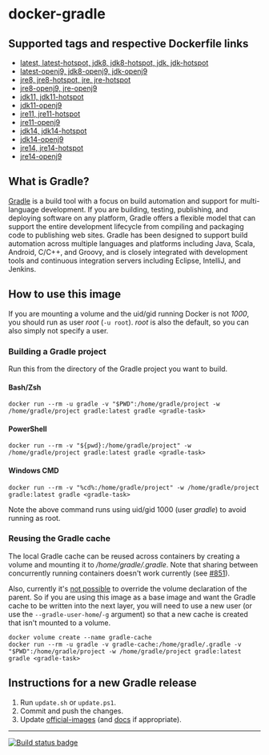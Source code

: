 # docker-gradle

## Supported tags and respective Dockerfile links

* [latest, latest-hotspot, jdk8, jdk8-hotspot, jdk, jdk-hotspot](https://github.com/keeganwitt/docker-gradle/blob/master/hotspot/jdk8/Dockerfile)
* [latest-openj9, jdk8-openj9, jdk-openj9](https://github.com/keeganwitt/docker-gradle/blob/master/openj9/jdk8/Dockerfile)
* [jre8, jre8-hotspot, jre, jre-hotspot](https://github.com/keeganwitt/docker-gradle/blob/master/hotspot/jre8/Dockerfile)
* [jre8-openj9, jre-openj9](https://github.com/keeganwitt/docker-gradle/blob/master/openj9/jre8/Dockerfile)
* [jdk11, jdk11-hotspot](https://github.com/keeganwitt/docker-gradle/blob/master/hotspot/jdk11/Dockerfile)
* [jdk11-openj9](https://github.com/keeganwitt/docker-gradle/blob/master/openj9/jdk11/Dockerfile)
* [jre11, jre11-hotspot](https://github.com/keeganwitt/docker-gradle/blob/master/hotspot/jre11/Dockerfile)
* [jre11-openj9](https://github.com/keeganwitt/docker-gradle/blob/master/openj9/jre11/Dockerfile)
* [jdk14, jdk14-hotspot](https://github.com/keeganwitt/docker-gradle/blob/master/hotspot/jdk14/Dockerfile)
* [jdk14-openj9](https://github.com/keeganwitt/docker-gradle/blob/master/openj9/jdk14/Dockerfile)
* [jre14, jre14-hotspot](https://github.com/keeganwitt/docker-gradle/blob/master/hotspot/jre14/Dockerfile)
* [jre14-openj9](https://github.com/keeganwitt/docker-gradle/blob/master/openj9/jre14/Dockerfile)

## What is Gradle?

[Gradle](https://gradle.org/) is a build tool with a focus on build automation and support for multi-language development. If you are building, testing, publishing, and deploying software on any platform, Gradle offers a flexible model that can support the entire development lifecycle from compiling and packaging code to publishing web sites. Gradle has been designed to support build automation across multiple languages and platforms including Java, Scala, Android, C/C++, and Groovy, and is closely integrated with development tools and continuous integration servers including Eclipse, IntelliJ, and Jenkins.

## How to use this image

If you are mounting a volume and the uid/gid running Docker is not *1000*, you should run as user *root* (`-u root`).
*root* is also the default, so you can also simply not specify a user.

### Building a Gradle project

Run this from the directory of the Gradle project you want to build.

#### Bash/Zsh

`docker run --rm -u gradle -v "$PWD":/home/gradle/project -w /home/gradle/project gradle:latest gradle <gradle-task>`

#### PowerShell

`docker run --rm -v "${pwd}:/home/gradle/project" -w /home/gradle/project gradle:latest gradle <gradle-task>`

#### Windows CMD

`docker run --rm -v "%cd%:/home/gradle/project" -w /home/gradle/project gradle:latest gradle <gradle-task>`

Note the above command runs using uid/gid 1000 (user *gradle*) to avoid running as root.

### Reusing the Gradle cache

The local Gradle cache can be reused across containers by creating a volume and mounting it to _/home/gradle/.gradle_.
Note that sharing between concurrently running containers doesn't work currently
(see [#851](https://github.com/gradle/gradle/issues/851)).

Also, currently it's [not possible](https://github.com/moby/moby/issues/3465) to override the volume declaration of the parent.
So if you are using this image as a base image and want the Gradle cache to be written into the next layer, you will need to use a new user (or use the `--gradle-user-home`/`-g` argument) so that a new cache is created that isn't mounted to a volume.

```
docker volume create --name gradle-cache
docker run --rm -u gradle -v gradle-cache:/home/gradle/.gradle -v "$PWD":/home/gradle/project -w /home/gradle/project gradle:latest gradle <gradle-task>
```

## Instructions for a new Gradle release

1. Run `update.sh` or `update.ps1`.
1. Commit and push the changes.
1. Update [official-images](https://github.com/docker-library/official-images) (and [docs](https://github.com/docker-library/docs) if appropriate).

---
[![Build status badge](https://github.com/keeganwitt/docker-gradle/workflows/GitHub%20CI/badge.svg)](https://github.com/keeganwitt/docker-gradle/actions?query=workflow%3A%22GitHub+CI%22)
